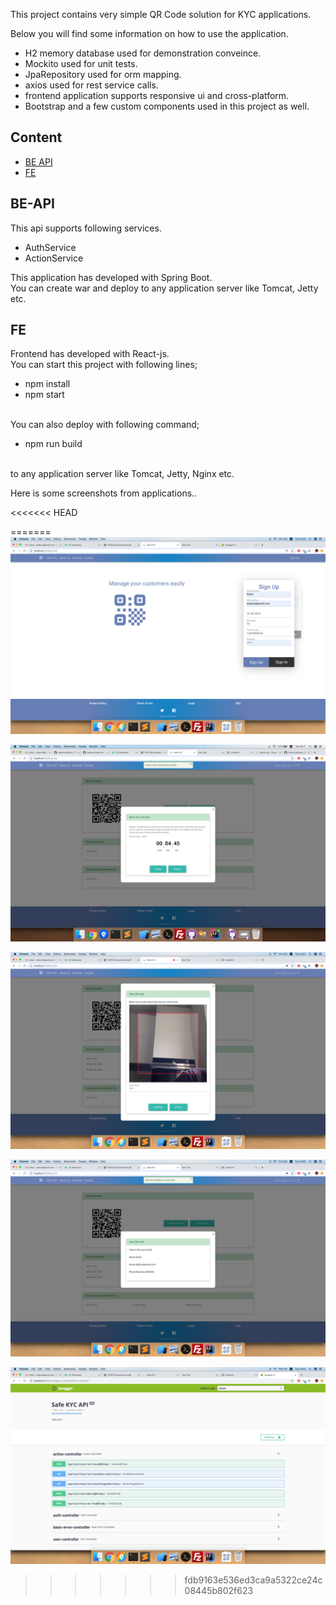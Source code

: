 This project contains very simple QR Code solution for KYC applications.


Below you will find some information on how to use the application.<br>


- H2 memory database used for demonstration conveince.<br>
- Mockito used for unit tests. <br>
- JpaRepository used for orm mapping.<br>
- axios used for rest service calls.
- frontend application supports responsive ui and cross-platform.
- Bootstrap and a few custom components used in this project as well.
## Content

- [BE API](#be-api)
- [FE](#fe)


## BE-API

This api supports following services.
- AuthService
- ActionService

This application has developed with Spring Boot. <br>
You can create war and deploy to any application server like Tomcat, Jetty etc.



## FE

Frontend has developed with React-js.<br>
You can start this project with following lines;
 - npm install
 - npm start


<br>
You can also deploy with following command;

 - npm run build
<br>
to any application server like Tomcat, Jetty, Nginx etc.<br>

Here is some screenshots from applications..

<<<<<<< HEAD

=======
![alt text](https://github.com/sbalcin/safekyc/blob/master/screenshot/Screen%20Shot%202019-06-25%20at%2014.34.53.png)
<br>

![alt text](https://github.com/sbalcin/safekyc/blob/master/screenshot/Screen%20Shot%202019-06-25%20at%2016.17.23.png)
<br>

![alt text](https://github.com/sbalcin/safekyc/blob/master/screenshot/Screen%20Shot%202019-06-25%20at%2014.37.51.png)
<br>

![alt text](https://github.com/sbalcin/safekyc/blob/master/screenshot/Screen%20Shot%202019-06-25%20at%2014.38.24.png)
<br>

![alt text](https://github.com/sbalcin/safekyc/blob/master/screenshot/Screen%20Shot%202019-06-25%20at%2014.44.46.png)
<br>
>>>>>>> fdb9163e536ed3ca9a5322ce24c08445b802f623
